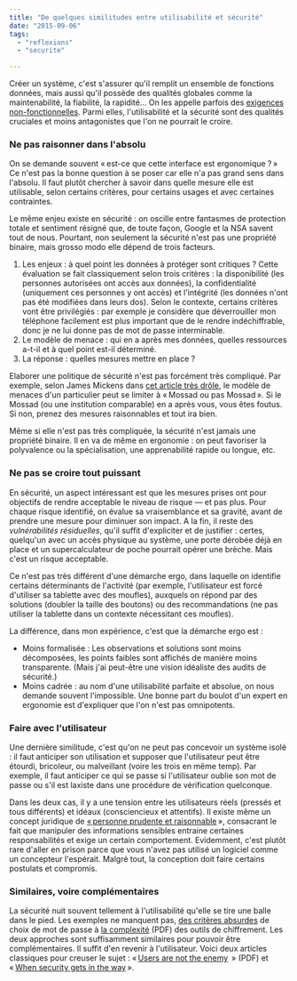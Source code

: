 ```yaml
---
title: "De quelques similitudes entre utilisabilité et sécurité"
date: "2015-09-06"
tags:
  - "reflexions"
  - "securite"

---
```


Créer un système, c'est s'assurer qu'il remplit un ensemble de fonctions données, mais aussi qu'il possède des qualités globales comme la maintenabilité, la fiabilité, la rapidité… On les appelle parfois des [exigences non-fonctionnelles](https://en.wikipedia.org/wiki/Non-functional_requirement). Parmi elles, l'utilisabilité et la sécurité sont des qualités cruciales et moins antagonistes que l'on ne pourrait le croire.

### Ne pas raisonner dans l'absolu

On se demande souvent « est-ce que cette interface est ergonomique ? » Ce n'est pas la bonne question à se poser car elle n'a pas grand sens dans l'absolu. Il faut plutôt chercher à savoir dans quelle mesure elle est utilisable, selon certains critères, pour certains usages et avec certaines contraintes.

Le même enjeu existe en sécurité : on oscille entre fantasmes de protection totale et sentiment résigné que, de toute façon, Google et la NSA savent tout de nous. Pourtant, non seulement la sécurité n'est pas une propriété binaire, mais grosso modo elle dépend de trois facteurs.

1. Les enjeux : à quel point les données à protéger sont critiques ? Cette évaluation se fait classiquement selon trois critères : la disponibilité (les personnes autorisées ont accès aux données), la confidentialité (uniquement ces personnes y ont accès) et l'intégrité (les données n'ont pas été modifiées dans leurs dos). Selon le contexte, certains critères vont être privilégiés : par exemple je considère que déverrouiller mon téléphone facilement est plus important que de le rendre indéchiffrable, donc je ne lui donne pas de mot de passe interminable.
2. Le modèle de menace : qui en a après mes données, quelles ressources a-t-il et à quel point est-il déterminé.
3. La réponse : quelles mesures mettre en place ?

Elaborer une politique de sécurité n'est pas forcément très compliqué. Par exemple, selon James Mickens dans [cet article très drôle](https://www.usenix.org/system/files/1401_08-12_mickens.pdf), le modèle de menaces d'un particulier peut se limiter à « Mossad ou pas Mossad ». Si le Mossad (ou une institution comparable) en a après vous, vous êtes foutus. Si non, prenez des mesures raisonnables et tout ira bien.

Même si elle n'est pas très compliquée, la sécurité n'est jamais une propriété binaire. Il en va de même en ergonomie : on peut favoriser la polyvalence ou la spécialisation, une apprenabilité rapide ou longue, etc.

### Ne pas se croire tout puissant

En sécurité, un aspect intéressant est que les mesures prises ont pour objectifs de rendre acceptable le niveau de risque — et pas plus. Pour chaque risque identifié, on évalue sa vraisemblance et sa gravité, avant de prendre une mesure pour diminuer son impact. A la fin, il reste des _vulnérabilités résiduelles_, qu'il suffit d'expliciter et de justifier : certes, quelqu'un avec un accès physique au système, une porte dérobée déjà en place et un supercalculateur de poche pourrait opérer une brèche. Mais c'est un risque acceptable.

Ce n'est pas très différent d'une démarche ergo, dans laquelle on identifie certains déterminants de l'activité (par exemple, l'utilisateur est forcé d'utiliser sa tablette avec des moufles), auxquels on répond par des solutions (doubler la taille des boutons) ou des recommandations (ne pas utiliser la tablette dans un contexte nécessitant ces moufles).

La différence, dans mon expérience, c'est que la démarche ergo est :

- Moins formalisée : Les observations et solutions sont moins décomposées, les points faibles sont affichés de manière moins transparente. (Mais j'ai peut-être une vision idéaliste des audits de sécurité.)
- Moins cadrée : au nom d'une utilisabilité parfaite et absolue, on nous demande souvent l'impossible. Une bonne part du boulot d'un expert en ergonomie est d'expliquer que l'on n'est pas omnipotents.

### Faire avec l'utilisateur

Une dernière similitude, c'est qu'on ne peut pas concevoir un système isolé : il faut anticiper son utilisation et supposer que l'utilisateur peut être étourdi, bricoleur, ou malveillant (voire les trois en même temp). Par exemple, il faut anticiper ce qui se passe si l'utilisateur oublie son mot de passe ou s'il est laxiste dans une procédure de vérification quelconque.

Dans les deux cas, il y a une tension entre les utilisateurs réels (pressés et tous différents) et idéaux (consciencieux et attentifs). Il existe même un concept juridique de [« personne prudente et raisonnable](https://en.wikipedia.org/wiki/Information_security#Process) », consacrant le fait que manipuler des informations sensibles entraine certaines responsabilités et exige un certain comportement. Evidemment, c'est plutôt rare d'aller en prison parce que vous n'avez pas utilisé un logiciel comme un concepteur l'espérait. Malgré tout, la conception doit faire certains postulats et compromis.

### Similaires, voire complémentaires

La sécurité nuit souvent tellement à l'utilisabilité qu'elle se tire une balle dans le pied. Les exemples ne manquent pas, [des critères absurdes](http://kottke.org/12/06/the-worlds-worst-password-requirements-list) de choix de mot de passe à [la complexité](http://www.gaudior.net/alma/johnny.pdf) (PDF) des outils de chiffrement. Les deux approches sont suffisamment similaires pour pouvoir être complémentaires. Il suffit d'en revenir à l'utilisateur. Voici deux articles classiques pour creuser le sujet : « [Users are not the enemy](http://discovery.ucl.ac.uk/20247/2/CACM%20FINAL.pdf)  » (PDF) et « [When security gets in the way](http://jnd.org/dn.mss/when_security_gets_in_the_way.html) ».

